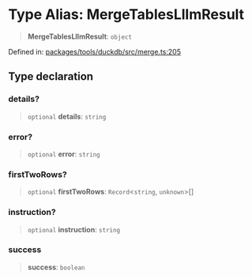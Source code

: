 # Type Alias: MergeTablesLllmResult

> **MergeTablesLllmResult**: `object`

Defined in: [packages/tools/duckdb/src/merge.ts:205](https://github.com/GeoDaCenter/openassistant/blob/dc72d81a35cf8e46295657303846fbb4ad891993/packages/tools/duckdb/src/merge.ts#L205)

## Type declaration

### details?

> `optional` **details**: `string`

### error?

> `optional` **error**: `string`

### firstTwoRows?

> `optional` **firstTwoRows**: `Record`\<`string`, `unknown`\>[]

### instruction?

> `optional` **instruction**: `string`

### success

> **success**: `boolean`
